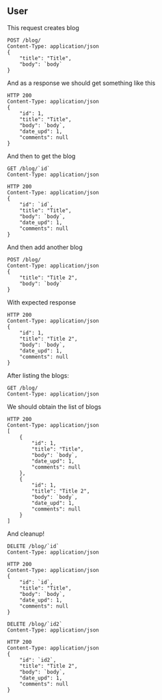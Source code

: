## User
This request creates blog
```docassertrequest
POST /blog/
Content-Type: application/json
{
    "title": "Title",
    "body": `body`
}
```

And as a response we should get something like this

```docassertresponse
HTTP 200
Content-Type: application/json
{
    "id": 1,
    "title": "Title",
    "body": `body`,
    "date_upd": 1,
    "comments": null
}
```
[ignore]: # ($.id)
[ignore]: # ($.date_upd)
[let id]: # ($.id)

And then to get the blog
```docassertrequest
GET /blog/`id`
Content-Type: application/json
```

```docassertresponse
HTTP 200
Content-Type: application/json
{
    "id": `id`,
    "title": "Title",
    "body": `body`,
    "date_upd": 1,
    "comments": null
}
```
[ignore]: # ($.date_upd)


And then add another blog

```docassertrequest
POST /blog/
Content-Type: application/json
{
    "title": "Title 2",
    "body": `body`
}
```

With expected response

```docassertresponse
HTTP 200
Content-Type: application/json
{
    "id": 1,
    "title": "Title 2",
    "body": `body`,
    "date_upd": 1,
    "comments": null
}
```
[ignore]: # ($.id)
[ignore]: # ($.date_upd)
[let id2]: # ($.id)

After listing the blogs:

```docassertrequest
GET /blog/
Content-Type: application/json
```

We should obtain the list of blogs

```docassertresponse
HTTP 200
Content-Type: application/json
[
    {
        "id": 1,
        "title": "Title",
        "body": `body`,
        "date_upd": 1,
        "comments": null
    }, 
    {
        "id": 1,
        "title": "Title 2",
        "body": `body`,
        "date_upd": 1,
        "comments": null
    }
]
```
[ignore-order]: # ($)
[ignore]: # ($[:].id)
[ignore]: # ($[:].date_upd)

And cleanup!
```docassertrequest
DELETE /blog/`id`
Content-Type: application/json
```

```docassertresponse
HTTP 200
Content-Type: application/json
{
    "id": `id`,
    "title": "Title",
    "body": `body`,
    "date_upd": 1,
    "comments": null
}
```
[ignore]: # ($.date_upd)


```docassertrequest
DELETE /blog/`id2`
Content-Type: application/json
```

```docassertresponse
HTTP 200
Content-Type: application/json
{
    "id": `id2`,
    "title": "Title 2",
    "body": `body`,
    "date_upd": 1,
    "comments": null
}
```
[ignore]: # ($.date_upd)